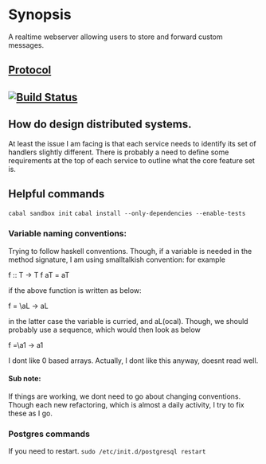 # Synopsis

A realtime webserver allowing users to store and forward custom messages.

## [Protocol](Protocol.md)

## [![Build Status](https://travis-ci.org/dservgun/zya.svg?branch=master)](https://travis-ci.org/dservgun/zya)

## How do design distributed systems.
At least the issue I am facing is that each service needs to identify its set of handlers slightly different.
There is probably a need to define some requirements at the top of each service to outline what the
core feature set is.

## Helpful commands

``` cabal sandbox init ```
``` cabal install --only-dependencies --enable-tests ```

### Variable naming conventions:
Trying to follow haskell conventions. Though, if a variable is needed in the method signature, I am
using smalltalkish convention: for example

f :: T -> T
f aT = aT

if the above function is written as below:

f = \aL -> aL

in the latter case the variable is curried, and aL(ocal). Though, we should probably use a sequence, which
would then look as below

f =\a1 -> a1

I dont like 0 based arrays. Actually, I dont like this anyway, doesnt read well.

#### Sub note:
If things are working, we dont need to go about changing conventions. Though each new refactoring,
which is almost a daily activity, I try to fix these as I go.

### Postgres commands
If you need to restart.
``` sudo /etc/init.d/postgresql restart ```